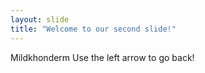 ```yaml
---
layout: slide
title: "Welcome to our second slide!"
---
```

Mildkhonderm
Use the left arrow to go back!
